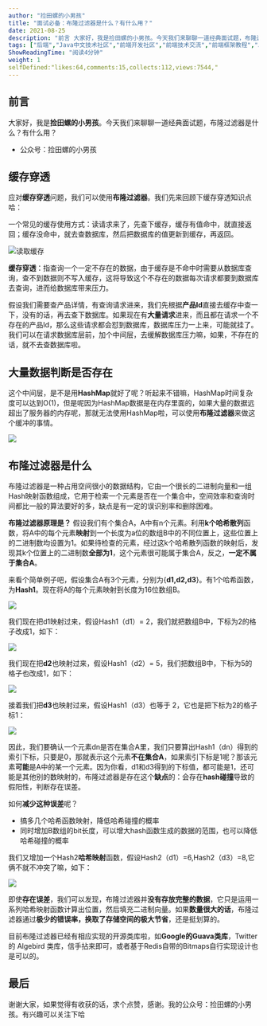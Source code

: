 ```yaml
---
author: "捡田螺的小男孩"
title: "面试必备：布隆过滤器是什么？有什么用？"
date: 2021-08-25
description: "前言 大家好，我是捡田螺的小男孩。今天我们来聊聊一道经典面试题，布隆过滤器是什么？有什么用？ 公众号：捡田螺的小男孩 缓存穿透 应对缓存穿透问题，我们可以使用布隆过滤器。我们先来回顾下缓存穿透知识点哈"
tags: ["后端","Java中文技术社区","前端开发社区","前端技术交流","前端框架教程","JavaScript 学习资源","CSS 技巧与最佳实践","HTML5 最新动态","前端工程师职业发展","开源前端项目","前端技术趋势"]
ShowReadingTime: "阅读4分钟"
weight: 1
selfDefined:"likes:64,comments:15,collects:112,views:7544,"
---
```

前言
--

大家好，我是**捡田螺的小男孩**。今天我们来聊聊一道经典面试题，布隆过滤器是什么？有什么用？

*   公众号：捡田螺的小男孩

缓存穿透
----

应对**缓存穿透**问题，我们可以使用**布隆过滤器**。我们先来回顾下缓存穿透知识点哈：

一个常见的缓存使用方式：读请求来了，先查下缓存，缓存有值命中，就直接返回；缓存没命中，就去查数据库，然后把数据库的值更新到缓存，再返回。

![读取缓存](/images/jueJin/59c69359b2c249a.png)

**缓存穿透**：指查询一个一定不存在的数据，由于缓存是不命中时需要从数据库查询，查不到数据则不写入缓存，这将导致这个不存在的数据每次请求都要到数据库去查询，进而给数据库带来压力。

假设我们需要查产品详情，有查询请求进来，我们先根据**产品Id**直接去缓存中查一下，没有的话，再去查下数据库。如果现在有**大量请求**进来，而且都在请求一个不存在的产品Id，那么这些请求都会怼到数据库，数据库压力一上来，可能就挂了。我们可以在请求数据库层前，加个中间层，去缓解数据库压力嘛，如果，不存在的话，就不去查数据库啦。

大量数据判断是否存在
----------

这个中间层，是不是用**HashMap**就好了呢？听起来不错嘛，HashMap时间复杂度可以达到O(1)，但是呢因为HashMap数据是在内存里面的，如果大量的数据远超出了服务器的内存呢，那就无法使用HashMap啦，可以使用**布隆过滤器**来做这个缓冲的事情。

![](/images/jueJin/7a04c29b5a44437.png)

布隆过滤器是什么
--------

布隆过滤器是一种占用空间很小的数据结构，它由一个很长的二进制向量和一组Hash映射函数组成，它用于检索一个元素是否在一个集合中，空间效率和查询时间都比一般的算法要好的多，缺点是有一定的误识别率和删除困难。

**布隆过滤器原理是？** 假设我们有个集合A，A中有n个元素。利用**k个哈希散列**函数，将A中的每个元素**映射**到一个长度为a位的数组B中的不同位置上，这些位置上的二进制数均设置为1。如果待检查的元素，经过这k个哈希散列函数的映射后，发现其k个位置上的二进制数**全部为1**，这个元素很可能属于集合A，反之，**一定不属于集合A**。

来看个简单例子吧，假设集合A有3个元素，分别为{**d1,d2,d3**}。有1个哈希函数，为**Hash1**。现在将A的每个元素映射到长度为16位数组B。

![](/images/jueJin/21afcf110f3646c.png)

我们现在把d1映射过来，假设Hash1（d1）= 2，我们就把数组B中，下标为2的格子改成1，如下：

![](/images/jueJin/eb09b4ce18d2474.png)

我们现在把**d2**也映射过来，假设Hash1（d2）= 5，我们把数组B中，下标为5的格子也改成1，如下：

![](/images/jueJin/55b0cb5b7a9a4bd.png)

接着我们把**d3**也映射过来，假设Hash1（d3）也等于 2，它也是把下标为2的格子标1：

![](/images/jueJin/4f37cba5721b430.png)

因此，我们要确认一个元素dn是否在集合A里，我们只要算出Hash1（dn）得到的索引下标，只要是0，那就表示这个元素**不在集合A**，如果索引下标是1呢？那该元素**可能**是A中的某一个元素。因为你看，d1和d3得到的下标值，都可能是1，还可能是其他别的数映射的，布隆过滤器是存在这个**缺点**的：会存在**hash碰撞**导致的假阳性，判断存在误差。

如何**减少这种误差**呢？

*   搞多几个哈希函数映射，降低哈希碰撞的概率
*   同时增加B数组的bit长度，可以增大hash函数生成的数据的范围，也可以降低哈希碰撞的概率

我们又增加一个Hash2**哈希映射**函数，假设Hash2（d1）=6,Hash2（d3）=8,它俩不就不冲突了嘛，如下：

![](/images/jueJin/6c2b3a7ffe914cb.png)

即使**存在误差**，我们可以发现，布隆过滤器并**没有存放完整的数据**，它只是运用一系列哈希映射函数计算出位置，然后填充二进制向量。如果**数量很大的话**，布隆过滤器通过**极少的错误率，换取了存储空间的极大节省**，还是挺划算的。

目前布隆过滤器已经有相应实现的开源类库啦，如**Google的Guava类库**，Twitter的 Algebird 类库，信手拈来即可，或者基于Redis自带的Bitmaps自行实现设计也是可以的。

最后
--

谢谢大家，如果觉得有收获的话，求个点赞，感谢。我的公众号：捡田螺的小男孩。有兴趣可以关注下哈